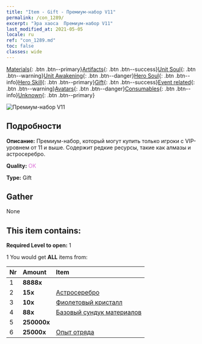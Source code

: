 ```yaml
---
title: "Item - Gift - Премиум-набор V11"
permalink: /con_1289/
excerpt: "Эра хаоса  Премиум-набор V11"
last_modified_at: 2021-05-05
locale: ru
ref: "con_1289.md"
toc: false
classes: wide
---
```

 [Materials](/ItemsRU/){: .btn .btn--primary}[Artifacts](/ItemsRU/Artifacts/){: .btn .btn--success}[Unit Soul](/ItemsRU/UnitSoul/){: .btn .btn--warning}[Unit Awakening](/ItemsRU/UnitAwakening/){: .btn .btn--danger}[Hero Soul](/ItemsRU/HeroSoul/){: .btn .btn--info}[Hero Skill](/ItemsRU/HeroSkill/){: .btn .btn--primary}[Gift](/ItemsRU/Gift/){: .btn .btn--success}[Event related](/ItemsRU/Events/){: .btn .btn--warning}[Avatars](/ItemsRU/Avatars/){: .btn .btn--danger}[Consumables](/ItemsRU/Consumables/){: .btn .btn--info}[Unknown](/ItemsRU/Unknown/){: .btn .btn--primary}

 ![Премиум-набор V11](/images/t/i_905011.png)

## Подробности
 **Описание:** Премиум-набор, который могут купить только игроки с VIP-уровнем от 11 и выше. Содержит редкие ресурсы, такие как алмазы и астросеребро.

 **Quality:** <span style="color: #DA70D6">OK</span>

 **Type:** Gift

## Gather

  None

## This item contains:

 **Required Level to open:** 1

 1 You would get **ALL** items  from:

  | Nr | Amount |     Item    |
  |:---|:-------|:------------|
  | 1 |  **8888x** | <i class="fas fa-gem"/> |  | 
  | 2 |  **15x** | [Астросеребро](/ItemsRU/con_969/) |  | 
  | 3 |  **10x** | [Фиолетовый кристалл](/ItemsRU/con_720/) |  | 
  | 4 |  **88x** | [Базовый сундук материалов](/ItemsRU/con_756/) |  | 
  | 5 |  **250000x** | <i class="fas fa-coins"/> |  | 
  | 6 |  **25000x** | [Опыт отряда](/ItemsRU/con_902/) |  | 
